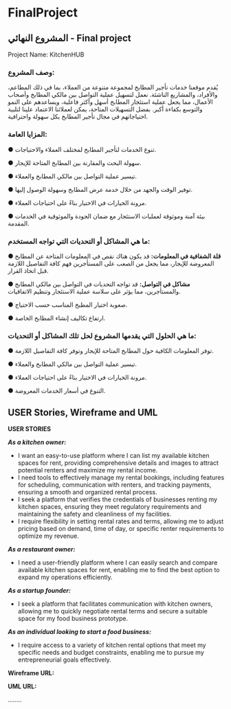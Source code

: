 # FinalProject
## المشروع النهائي - Final project

Project Name: KitchenHUB

### وصف المشروع:
يُقدم موقعنا خدمات تأجير المطابخ لمجموعة متنوعة من العملاء، بما في ذلك المطاعم، والأفراد، والمشاريع الناشئة. نعمل لتسهيل عملية التواصل بين مالكي المطابخ وأصحاب الأعمال، مما يجعل عملية استئجار المطابخ أسهل وأكثر فاعلية، ويساعدهم على النمو والتوسع بكفاءة أكبر. بفضل التسهيلات المتاحة، يمكن لعملائنا الاعتماد علينا لتلبية احتياجاتهم في مجال تأجير المطابخ بكل سهولة واحترافية.

### المزايا العامة:
●	تنوع الخدمات لتأجير المطابخ لمختلف العملاء والاحتياجات.

●	سهولة البحث والمقارنة بين المطابخ المتاحة للإيجار.

●	تيسير عملية التواصل بين مالكي المطابخ والعملاء.

●	توفير الوقت والجهد من خلال خدمة عرض المطابخ وسهولة الوصول إليها.

●	مرونة الخيارات في الاختيار بناءً على احتياجات العملاء.

●	بيئة آمنة وموثوقة لعمليات الاستئجار مع ضمان الجودة والموثوقية في الخدمات المقدمة. 

### ما هي المشاكل أو التحديات التي تواجه المستخدم:
**●	قلة الشفافية في المعلومات:** قد يكون هناك نقص في المعلومات المتاحة عن المطابخ المعروضة للإيجار، مما يجعل من الصعب على المستأجرين فهم كافة التفاصيل اللازمة قبل اتخاذ القرار.

**●	مشاكل في التواصل:** قد تواجه التحديات في التواصل بين مالكي المطابخ والمستأجرين، مما يؤثر على سلاسة عملية الاستئجار وتنظيم الاتفاقيات.

●	صعوبة اختيار المطبخ المناسب حسب الاحتياج.

●	ارتفاع تكاليف إنشاء المطابخ الخاصة.

### ما هي الحلول التي يقدمها المشروع لحل تلك المشاكل أو التحديات: 
●	توفر المعلومات الكافية حول المطابخ المتاحة للإيجار وتوفر كافة التفاصيل اللازمة.

●	تيسير عملية التواصل بين مالكي المطابخ والعملاء.

●	مرونة الخيارات في الاختيار بناءً على احتياجات العملاء.

●	التنوع في أسعار الخدمات المعروضة.


## USER Stories, Wireframe and UML
**USER STORIES**

***As a kitchen owner:***
* I want an easy-to-use platform where I can list my available kitchen spaces for rent, providing comprehensive details and images to attract potential renters and maximize my rental income.
* I need tools to effectively manage my rental bookings, including features for scheduling, communication with renters, and tracking payments, ensuring a smooth and organized rental process.
* I seek a platform that verifies the credentials of businesses renting my kitchen spaces, ensuring they meet regulatory requirements and maintaining the safety and cleanliness of my facilities.
* I require flexibility in setting rental rates and terms, allowing me to adjust pricing based on demand, time of day, or specific renter requirements to optimize my revenue.

***As a restaurant owner:***
* I need a user-friendly platform where I can easily search and compare available kitchen spaces for rent, enabling me to find the best option to expand my operations efficiently.

***As a startup founder:***
* I seek a platform that facilitates communication with kitchen owners, allowing me to quickly negotiate rental terms and secure a suitable space for my food business prototype.

***As an individual looking to start a food business:***
* I require access to a variety of kitchen rental options that meet my specific needs and budget constraints, enabling me to pursue my entrepreneurial goals effectively.

**Wireframe URL:**

**UML URL:**

........ 